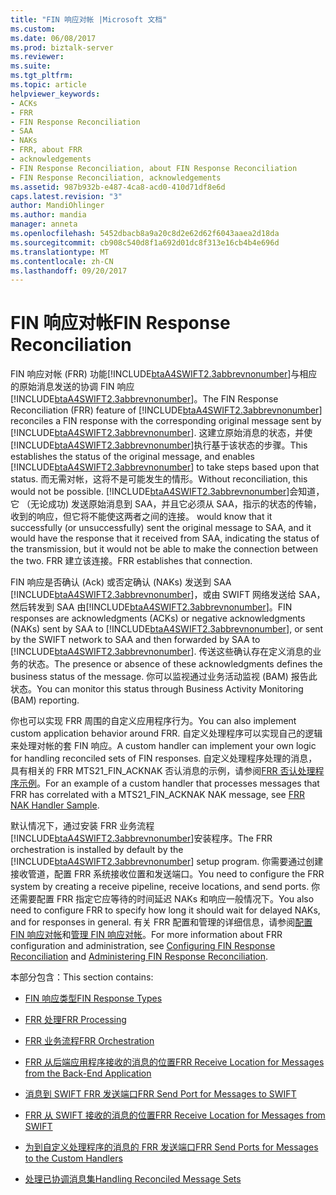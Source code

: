 ```yaml
---
title: "FIN 响应对帐 |Microsoft 文档"
ms.custom: 
ms.date: 06/08/2017
ms.prod: biztalk-server
ms.reviewer: 
ms.suite: 
ms.tgt_pltfrm: 
ms.topic: article
helpviewer_keywords:
- ACKs
- FRR
- FIN Response Reconciliation
- SAA
- NAKs
- FRR, about FRR
- acknowledgements
- FIN Response Reconciliation, about FIN Response Reconciliation
- FIN Response Reconciliation, acknowledgements
ms.assetid: 987b932b-e487-4ca8-acd0-410d71df8e6d
caps.latest.revision: "3"
author: MandiOhlinger
ms.author: mandia
manager: anneta
ms.openlocfilehash: 5452dbacb8a9a20c8d2e62d62f6043aaea2d18da
ms.sourcegitcommit: cb908c540d8f1a692d01dc8f313e16cb4b4e696d
ms.translationtype: MT
ms.contentlocale: zh-CN
ms.lasthandoff: 09/20/2017
---
```

# <a name="fin-response-reconciliation"></a><span data-ttu-id="3d111-102">FIN 响应对帐</span><span class="sxs-lookup"><span data-stu-id="3d111-102">FIN Response Reconciliation</span></span>
<span data-ttu-id="3d111-103">FIN 响应对帐 (FRR) 功能[!INCLUDE[btaA4SWIFT2.3abbrevnonumber](../../includes/btaa4swift2-3abbrevnonumber-md.md)]与相应的原始消息发送的协调 FIN 响应[!INCLUDE[btaA4SWIFT2.3abbrevnonumber](../../includes/btaa4swift2-3abbrevnonumber-md.md)]。</span><span class="sxs-lookup"><span data-stu-id="3d111-103">The FIN Response Reconciliation (FRR) feature of [!INCLUDE[btaA4SWIFT2.3abbrevnonumber](../../includes/btaa4swift2-3abbrevnonumber-md.md)] reconciles a FIN response with the corresponding original message sent by [!INCLUDE[btaA4SWIFT2.3abbrevnonumber](../../includes/btaa4swift2-3abbrevnonumber-md.md)].</span></span> <span data-ttu-id="3d111-104">这建立原始消息的状态，并使[!INCLUDE[btaA4SWIFT2.3abbrevnonumber](../../includes/btaa4swift2-3abbrevnonumber-md.md)]执行基于该状态的步骤。</span><span class="sxs-lookup"><span data-stu-id="3d111-104">This establishes the status of the original message, and enables [!INCLUDE[btaA4SWIFT2.3abbrevnonumber](../../includes/btaa4swift2-3abbrevnonumber-md.md)] to take steps based upon that status.</span></span> <span data-ttu-id="3d111-105">而无需对帐，这将不是可能发生的情形。</span><span class="sxs-lookup"><span data-stu-id="3d111-105">Without reconciliation, this would not be possible.</span></span> [!INCLUDE[btaA4SWIFT2.3abbrevnonumber](../../includes/btaa4swift2-3abbrevnonumber-md.md)]<span data-ttu-id="3d111-106">会知道，它 （无论成功) 发送原始消息到 SAA，并且它必须从 SAA，指示的状态的传输，收到的响应，但它将不能使这两者之间的连接。</span><span class="sxs-lookup"><span data-stu-id="3d111-106"> would know that it successfully (or unsuccessfully) sent the original message to SAA, and it would have the response that it received from SAA, indicating the status of the transmission, but it would not be able to make the connection between the two.</span></span> <span data-ttu-id="3d111-107">FRR 建立该连接。</span><span class="sxs-lookup"><span data-stu-id="3d111-107">FRR establishes that connection.</span></span>  
  
 <span data-ttu-id="3d111-108">FIN 响应是否确认 (Ack) 或否定确认 (NAKs) 发送到 SAA [!INCLUDE[btaA4SWIFT2.3abbrevnonumber](../../includes/btaa4swift2-3abbrevnonumber-md.md)]，或由 SWIFT 网络发送给 SAA，然后转发到 SAA 由[!INCLUDE[btaA4SWIFT2.3abbrevnonumber](../../includes/btaa4swift2-3abbrevnonumber-md.md)]。</span><span class="sxs-lookup"><span data-stu-id="3d111-108">FIN responses are acknowledgments (ACKs) or negative acknowledgments (NAKs) sent by SAA to [!INCLUDE[btaA4SWIFT2.3abbrevnonumber](../../includes/btaa4swift2-3abbrevnonumber-md.md)], or sent by the SWIFT network to SAA and then forwarded by SAA to [!INCLUDE[btaA4SWIFT2.3abbrevnonumber](../../includes/btaa4swift2-3abbrevnonumber-md.md)].</span></span> <span data-ttu-id="3d111-109">传送这些确认存在定义消息的业务的状态。</span><span class="sxs-lookup"><span data-stu-id="3d111-109">The presence or absence of these acknowledgments defines the business status of the message.</span></span> <span data-ttu-id="3d111-110">你可以监视通过业务活动监视 (BAM) 报告此状态。</span><span class="sxs-lookup"><span data-stu-id="3d111-110">You can monitor this status through Business Activity Monitoring (BAM) reporting.</span></span>  
  
 <span data-ttu-id="3d111-111">你也可以实现 FRR 周围的自定义应用程序行为。</span><span class="sxs-lookup"><span data-stu-id="3d111-111">You can also implement custom application behavior around FRR.</span></span> <span data-ttu-id="3d111-112">自定义处理程序可以实现自己的逻辑来处理对帐的套 FIN 响应。</span><span class="sxs-lookup"><span data-stu-id="3d111-112">A custom handler can implement your own logic for handling reconciled sets of FIN responses.</span></span> <span data-ttu-id="3d111-113">自定义处理程序处理的消息，具有相关的 FRR MTS21_FIN_ACKNAK 否认消息的示例，请参阅[FRR 否认处理程序示例](../../adapters-and-accelerators/accelerator-swift/frr-nak-handler-sample.md)。</span><span class="sxs-lookup"><span data-stu-id="3d111-113">For an example of a custom handler that processes messages that FRR has correlated with a MTS21_FIN_ACKNAK NAK message, see [FRR NAK Handler Sample](../../adapters-and-accelerators/accelerator-swift/frr-nak-handler-sample.md).</span></span>  
  
 <span data-ttu-id="3d111-114">默认情况下，通过安装 FRR 业务流程[!INCLUDE[btaA4SWIFT2.3abbrevnonumber](../../includes/btaa4swift2-3abbrevnonumber-md.md)]安装程序。</span><span class="sxs-lookup"><span data-stu-id="3d111-114">The FRR orchestration is installed by default by the [!INCLUDE[btaA4SWIFT2.3abbrevnonumber](../../includes/btaa4swift2-3abbrevnonumber-md.md)] setup program.</span></span> <span data-ttu-id="3d111-115">你需要通过创建接收管道，配置 FRR 系统接收位置和发送端口。</span><span class="sxs-lookup"><span data-stu-id="3d111-115">You need to configure the FRR system by creating a receive pipeline, receive locations, and send ports.</span></span> <span data-ttu-id="3d111-116">你还需要配置 FRR 指定它应等待的时间延迟 NAKs 和响应一般情况下。</span><span class="sxs-lookup"><span data-stu-id="3d111-116">You also need to configure FRR to specify how long it should wait for delayed NAKs, and for responses in general.</span></span> <span data-ttu-id="3d111-117">有关 FRR 配置和管理的详细信息，请参阅[配置 FIN 响应对帐](../../adapters-and-accelerators/accelerator-swift/configuring-fin-response-reconciliation.md)和[管理 FIN 响应对帐](../../adapters-and-accelerators/accelerator-swift/administering-fin-response-reconciliation.md)。</span><span class="sxs-lookup"><span data-stu-id="3d111-117">For more information about FRR configuration and administration, see [Configuring FIN Response Reconciliation](../../adapters-and-accelerators/accelerator-swift/configuring-fin-response-reconciliation.md) and [Administering FIN Response Reconciliation](../../adapters-and-accelerators/accelerator-swift/administering-fin-response-reconciliation.md).</span></span>  
  
 <span data-ttu-id="3d111-118">本部分包含：</span><span class="sxs-lookup"><span data-stu-id="3d111-118">This section contains:</span></span>  
  
-   [<span data-ttu-id="3d111-119">FIN 响应类型</span><span class="sxs-lookup"><span data-stu-id="3d111-119">FIN Response Types</span></span>](../../adapters-and-accelerators/accelerator-swift/fin-response-types.md)  
  
-   [<span data-ttu-id="3d111-120">FRR 处理</span><span class="sxs-lookup"><span data-stu-id="3d111-120">FRR Processing</span></span>](../../adapters-and-accelerators/accelerator-swift/frr-processing.md)  
  
-   [<span data-ttu-id="3d111-121">FRR 业务流程</span><span class="sxs-lookup"><span data-stu-id="3d111-121">FRR Orchestration</span></span>](../../adapters-and-accelerators/accelerator-swift/frr-orchestration.md)  
  
-   [<span data-ttu-id="3d111-122">FRR 从后端应用程序接收的消息的位置</span><span class="sxs-lookup"><span data-stu-id="3d111-122">FRR Receive Location for Messages from the Back-End Application</span></span>](../../adapters-and-accelerators/accelerator-swift/frr-receive-location-for-messages-from-the-back-end-application.md)  
  
-   [<span data-ttu-id="3d111-123">消息到 SWIFT FRR 发送端口</span><span class="sxs-lookup"><span data-stu-id="3d111-123">FRR Send Port for Messages to SWIFT</span></span>](../../adapters-and-accelerators/accelerator-swift/frr-send-port-for-messages-to-swift.md)  
  
-   [<span data-ttu-id="3d111-124">FRR 从 SWIFT 接收的消息的位置</span><span class="sxs-lookup"><span data-stu-id="3d111-124">FRR Receive Location for Messages from SWIFT</span></span>](../../adapters-and-accelerators/accelerator-swift/frr-receive-location-for-messages-from-swift.md)  
  
-   [<span data-ttu-id="3d111-125">为到自定义处理程序的消息的 FRR 发送端口</span><span class="sxs-lookup"><span data-stu-id="3d111-125">FRR Send Ports for Messages to the Custom Handlers</span></span>](../../adapters-and-accelerators/accelerator-swift/frr-send-ports-for-messages-to-the-custom-handlers.md)  
  
-   [<span data-ttu-id="3d111-126">处理已协调消息集</span><span class="sxs-lookup"><span data-stu-id="3d111-126">Handling Reconciled Message Sets</span></span>](../../adapters-and-accelerators/accelerator-swift/handling-reconciled-message-sets.md)